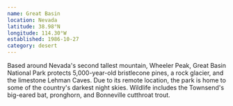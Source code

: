 ```yaml
---
name: Great Basin
location: Nevada
latitude: 38.98°N
longitude: 114.30°W
established: 1986-10-27
category: desert
---
```


Based around Nevada's second tallest mountain, Wheeler Peak, Great Basin National Park protects 5,000-year-old bristlecone pines, a rock glacier, and the limestone Lehman Caves. Due to its remote location, the park is home to some of the country's darkest night skies. Wildlife includes the Townsend's big-eared bat, pronghorn, and Bonneville cutthroat trout.
